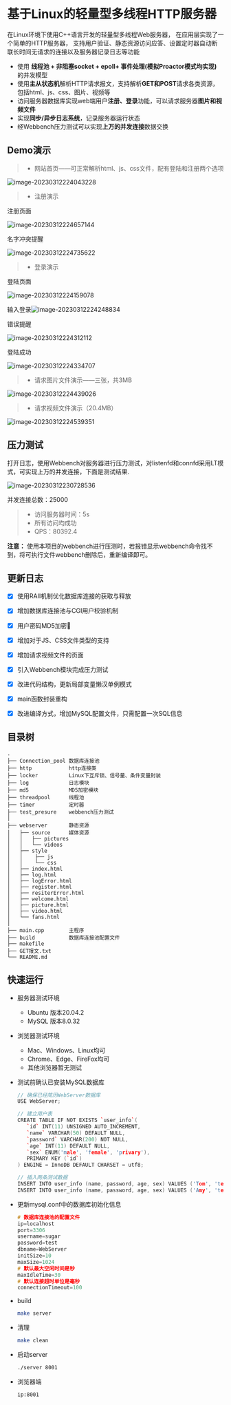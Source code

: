 基于Linux的轻量型多线程HTTP服务器
===============

在Linux环境下使用C++语言开发的轻量型多线程Web服务器， 在应用层实现了一个简单的HTTP服务器， 支持用户验证、静态资源访问应答、设置定时器自动断 联长时间无请求的连接以及服务器记录日志等功能

* 使用 **线程池 + 非阻塞socket + epoll+ 事件处理(模拟Proactor模式均实现)** 的并发模型
* 使用**主从状态机**解析HTTP请求报文，支持解析**GET和POST**请求各类资源，包括html、js、css、图片、视频等
* 访问服务器数据库实现web端用户**注册、登录**功能，可以请求服务器**图片和视频文件**
* 实现**同步/异步日志系统**，记录服务器运行状态
* 经Webbench压力测试可以实现**上万的并发连接**数据交换

Demo演示
----------

> * 网站首页——可正常解析html、js、css文件，配有登陆和注册两个选项

![image-20230312224043228](https://sugar-pictures.oss-cn-shanghai.aliyuncs.com/202303122240343.png)

> * 注册演示

注册页面

![image-20230312224657144](https://sugar-pictures.oss-cn-shanghai.aliyuncs.com/202303122246167.png)

名字冲突提醒

![image-20230312224735622](https://sugar-pictures.oss-cn-shanghai.aliyuncs.com/202303122247651.png)

> * 登录演示

登陆页面

![image-20230312224159078](https://sugar-pictures.oss-cn-shanghai.aliyuncs.com/202303122241121.png)

输入登录![image-20230312224248834](https://sugar-pictures.oss-cn-shanghai.aliyuncs.com/202303122242865.png)

错误提醒

![image-20230312224312112](https://sugar-pictures.oss-cn-shanghai.aliyuncs.com/202303122243144.png)

登陆成功

![image-20230312224334707](https://sugar-pictures.oss-cn-shanghai.aliyuncs.com/202303122243728.png)

> * 请求图片文件演示——三张，共3MB

![image-20230312224439026](https://sugar-pictures.oss-cn-shanghai.aliyuncs.com/202303122244066.png)

> * 请求视频文件演示（20.4MB）

![image-20230312224539351](https://sugar-pictures.oss-cn-shanghai.aliyuncs.com/202303122245402.png)


压力测试
-------------

打开日志，使用Webbench对服务器进行压力测试，对listenfd和connfd采用LT模式，可实现上万的并发连接，下面是测试结果. 

![image-20230312230728536](https://sugar-pictures.oss-cn-shanghai.aliyuncs.com/202303122307561.png)

并发连接总数：25000

> * 访问服务器时间：5s
> * 所有访问均成功
> * QPS：80392.4

**注意：** 使用本项目的webbench进行压测时，若报错显示webbench命令找不到，将可执行文件webbench删除后，重新编译即可。

更新日志
-------

- [x] 使用RAII机制优化数据库连接的获取与释放
- [x] 增加数据库连接池与CGI用户校验机制
- [x] 用户密码MD5加密🔐
- [x] 增加对于JS、CSS文件类型的支持
- [x] 增加请求视频文件的页面
- [x] 引入Webbench模块完成压力测试
- [x] 改进代码结构，更新局部变量懒汉单例模式

- [x] main函数封装重构
- [x] 改进编译方式，增加MySQL配置文件，只需配置一次SQL信息

目录树
------------

```
.
├── Connection_pool 数据库连接池        
├── http            http连接类
├── locker          Linux下互斥锁、信号量、条件变量封装
├── log             日志模块
├── md5             MD5加密模块
├── threadpool      线程池
├── timer           定时器
├── test_presure    webbench压力测试
│
├── webserver       静态资源
│   ├── source      媒体资源
│   │   ├── pictures
│   │   └── videos     
│   ├── style      
│   │    ├── js
│   │    └── css
│   ├── index.html
│   ├── log.html
│   ├── logError.html
│   ├── register.html
│   ├── resiterError.html
│   ├── welcome.html
│   ├── picture.html
│   ├── video.html
│   └── fans.html
│
├── main.cpp        主程序
├── build           数据库连接池配置文件 
├── makefile
├── GET报文.txt
└── README.md
```

快速运行
------------

* 服务器测试环境

  * Ubuntu 版本20.04.2
  * MySQL  版本8.0.32

* 浏览器测试环境

  * Mac、Windows、Linux均可
  * Chrome、Edge、FireFox均可
  * 其他浏览器暂无测试

* 测试前确认已安装MySQL数据库

  ```C++
  // 确保已经简历WebServer数据库
  USE WebServer;
  
  // 建立用户表
  CREATE TABLE IF NOT EXISTS `user_info`(
     `id` INT(11) UNSIGNED AUTO_INCREMENT,
     `name` VARCHAR(50) DEFAULT NULL,
     `password` VARCHAR(200) NOT NULL,
     `age` INT(11) DEFAULT NULL,
     `sex` ENUM('male', 'female', 'privary'),
     PRIMARY KEY (`id`)
  ) ENGINE = InnoDB DEFAULT CHARSET = utf8;
  
  // 插入两条测试数据
  INSERT INTO user_info (name, password, age, sex) VALUES ('Tom', 'test_password', 10, 'male');
  INSERT INTO user_info (name, password, age, sex) VALUES ('Amy', 'test_password2', 11, 'female');
  ```

* 更新mysql.conf中的数据库初始化信息

  ```C++
  # 数据库连接池的配置文件
  ip=localhost
  port=3306
  username=sugar
  password=test
  dbname=WebServer
  initSize=10
  maxSize=1024
  # 默认最大空闲时间是秒
  maxIdleTime=30
  # 默认连接超时单位是毫秒
  connectionTimeout=100
  ```

* build

  ```bash
  make server
  ```

* 清理

  ```bash
  make clean
  ```

* 启动server

  ```bash
  ./server 8001
  ```

* 浏览器端

  ```http
  ip:8001
  ```